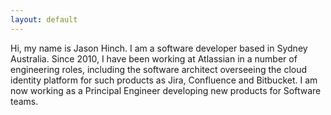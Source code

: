 ```yaml
---
layout: default
---
```


Hi, my name is Jason Hinch. I am a software developer based in Sydney Australia. Since 2010, I have been working
at Atlassian in a number of engineering roles, including the software architect overseeing the cloud
identity platform for such products as Jira, Confluence and Bitbucket. I am now working as a Principal Engineer
developing new products for Software teams.
